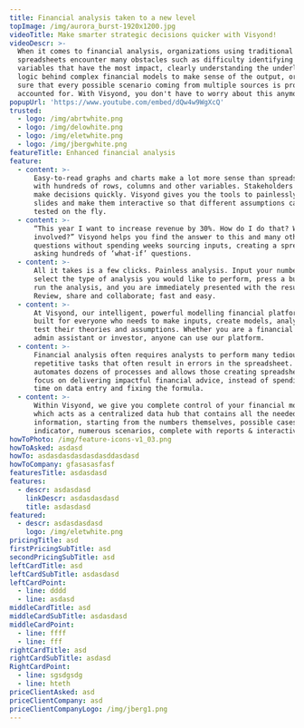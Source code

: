 ```yaml
---
title: Financial analysis taken to a new level
topImage: /img/aurora_burst-1920x1200.jpg
videoTitle: Make smarter strategic decisions quicker with Visyond!
videoDescr: >-
  When it comes to financial analysis, organizations using traditional
  spreadsheets encounter many obstacles such as difficulty identifying key
  variables that have the most impact, clearly understanding the underlying
  logic behind complex financial models to make sense of the output, or making
  sure that every possible scenario coming from multiple sources is properly
  accounted for. With Visyond, you don't have to worry about this anymore.
popupUrl: 'https://www.youtube.com/embed/dQw4w9WgXcQ'
trusted:
  - logo: /img/abrtwhite.png
  - logo: /img/delowhite.png
  - logo: /img/eletwhite.png
  - logo: /img/jbergwhite.png
featureTitle: Enhanced financial analysis
feature:
  - content: >-
      Easy-to-read graphs and charts make a lot more sense than spreadsheets
      with hundreds of rows, columns and other variables. Stakeholders need to
      make decisions quickly. Visyond gives you the tools to painlessly create
      slides and make them interactive so that different assumptions can be
      tested on the fly.
  - content: >-
      “This year I want to increase revenue by 30%. How do I do that? What is
      involved?” Visyond helps you find the answer to this and many other
      questions without spending weeks sourcing inputs, creating a spreadsheet,
      asking hundreds of ‘what-if’ questions.
  - content: >-
      All it takes is a few clicks. Painless analysis. Input your numbers,
      select the type of analysis you would like to perform, press a button to
      run the analysis, and you are immediately presented with the results.
      Review, share and collaborate; fast and easy.
  - content: >-
      At Visyond, our intelligent, powerful modelling financial platform is
      built for everyone who needs to make inputs, create models, analyse and
      test their theories and assumptions. Whether you are a financial modeller,
      admin assistant or investor, anyone can use our platform.
  - content: >-
      Financial analysis often requires analysts to perform many tedious and
      repetitive tasks that often result in errors in the spreadsheet. Visyond
      automates dozens of processes and allows those creating spreadsheets to
      focus on delivering impactful financial advice, instead of spending more
      time on data entry and fixing the formula.
  - content: >-
      Within Visyond, we give you complete control of your financial models,
      which acts as a centralized data hub that contains all the needed
      information, starting from the numbers themselves, possible cases for each
      indicator, numerous scenarios, complete with reports & interactive slides.
howToPhoto: /img/feature-icons-v1_03.png
howToAsked: asdasd
howTo: asdasdasdasdasdasddasdasd
howToCompany: gfasasasfasf
featuresTitle: asdasdasd
features:
  - descr: asdasdasd
    linkDescr: asdasdasdasd
    title: asdasdasd
featured:
  - descr: asdasdasdasd
    logo: /img/eletwhite.png
pricingTitle: asd
firstPricingSubTitle: asd
secondPricingSubTitle: asd
leftCardTitle: asd
leftCardSubTitle: asdasdasd
leftCardPoint:
  - line: dddd
  - line: asdasd
middleCardTitle: asd
middleCardSubTitle: asdasdasd
middleCardPoint:
  - line: ffff
  - line: fff
rightCardTitle: asd
rightCardSubTitle: asdasd
RightCardPoint:
  - line: sgsdgsdg
  - line: hteth
priceClientAsked: asd
priceClientCompany: asd
priceClientCompanyLogo: /img/jberg1.png
---
```



